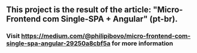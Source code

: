 ## This project is the result of the article: "Micro-Frontend com Single-SPA + Angular" (pt-br).

### Visit https://medium.com/@philipibovo/micro-frontend-com-single-spa-angular-29250a8cbf5a for more information
